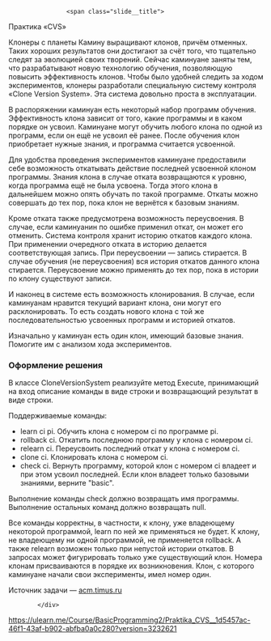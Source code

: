 
                    <span class="slide__title">
Практика «CVS»                    </span>

<p>Клонеры с планеты Камину выращивают клонов, причём отменных.
Таких хороших результатов они достигают за счёт того, что тщательно следят за эволюцией своих творений.
Сейчас каминуане заняты тем, что разрабатывают новую технологию обучения, позволяющую повысить эффективность клонов.
Чтобы было удобней следить за ходом экспериментов, клонеры разработали специальную систему контроля «Clone Version System».
Эта система довольно проста в эксплуатации.</p>
<p>В распоряжении каминуан есть некоторый набор программ обучения.
Эффективность клона зависит от того, какие программы и в каком порядке он усвоил.
Каминуане могут обучить любого клона по одной из программ, если он ещё не усвоил её ранее.
После обучения клон приобретает нужные знания, и программа считается усвоенной.</p>
<p>Для удобства проведения экспериментов каминуане предоставили себе возможность откатывать действие последней усвоенной клоном программы.
Знания клона в случае отката возвращаются к уровню, когда программа ещё не была усвоена.
Тогда этого клона в дальнейшем можно опять обучать по такой программе.
Откаты можно совершать до тех пор, пока клон не вернётся к базовым знаниям.</p>
<p>Кроме отката также предусмотрена возможность переусвоения.
В случае, если каминуанин по ошибке применил откат, он может его отменить.
Система контроля хранит историю откатов каждого клона.
При применении очередного отката в историю делается соответствующая запись.
При переусвоении — запись стирается.
В случае обучения (не переусвоения) вся история откатов данного клона стирается.
Переусвоение можно применять до тех пор, пока в истории по клону существуют записи.</p>
<p>И наконец в системе есть возможность клонирования.
В случае, если каминуанам нравится текущий вариант клона, они могут его расклонировать.
То есть создать нового клона с той же последовательностью усвоенных программ и историей откатов.</p>
<p>Изначально у каминуан есть один клон, имеющий базовые знания.
Помогите им с анализом хода экспериментов.</p>
<h3>Оформление решения</h3>
<p>В классе CloneVersionSystem реализуйте метод Execute, принимающий на вход описание команды в виде строки и возвращающий результат в виде строки.</p>
<p>Поддерживаемые команды:</p>
<ul>
<li>learn ci pi.
Обучить клона с номером ci по программе pi.</li>
<li>rollback ci.
Откатить последнюю программу у клона с номером ci.</li>
<li>relearn ci.
Переусвоить последний откат у клона с номером ci.</li>
<li>clone ci.
Клонировать клона с номером ci.</li>
<li>check ci.
Вернуть программу, которой клон с номером ci владеет и при этом усвоил последней.
Если клон владеет только базовыми знаниями, верните "basic".</li>
</ul>
<p>Выполнение команды check должно возвращать имя программы.
Выполнение остальных команд должно возвращать null.</p>
<p>Все команды корректны, в частности, к клону, уже владеющему некоторой программой, learn по ней же применяться не будет.
К клону, не владеющему ни одной программой, не применяется rollback.
А также relearn возможен только при непустой истории откатов.
В запросах может фигурировать только уже существующий клон.
Номера клонам присваиваются в порядке их возникновения.
Клон, с которого каминуане начали свои эксперименты, имел номер один.</p>
<p>Источник задачи — <a href="http://acm.timus.ru/problem.aspx?num=1992" target="_blank">acm.timus.ru</a></p>
	

			</div>
https://ulearn.me/Course/BasicProgramming2/Praktika_CVS__1d5457ac-46f1-43af-b902-abfba0a0c280?version=3232621
